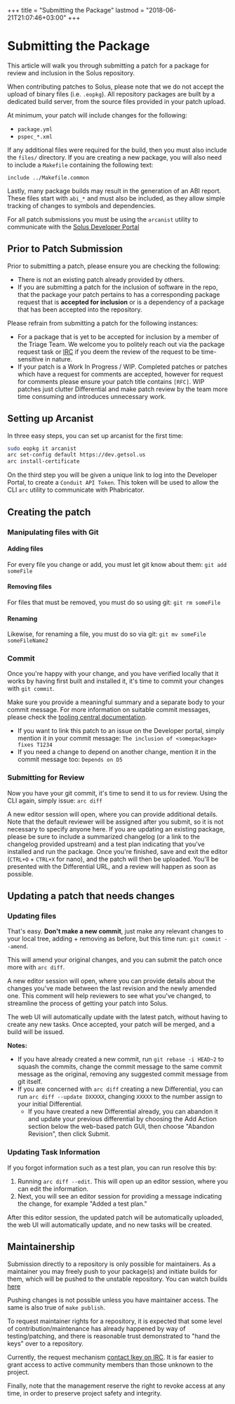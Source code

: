 +++
title = "Submitting the Package"
lastmod = "2018-06-21T21:07:46+03:00"
+++
# Submitting the Package

This article will walk you through submitting a patch for a package for review and inclusion in the Solus repository.

When contributing patches to Solus, please note that we do not accept the upload of binary files (i.e. `.eopkg`).
All repository packages are built by a dedicated build server, from the source files provided in your patch upload.

At minimum, your patch will include changes for the following:

- `package.yml`
- `pspec_*.xml`

If any additional files were required for the build, then you must also include the `files/` directory.
If you are creating a new package, you will also need to include a `Makefile` containing the following text:

```
include ../Makefile.common
```

Lastly, many package builds may result in the generation of an ABI report. These files start with `abi_*` and must also
be included, as they allow simple tracking of changes to symbols and dependencies.

For all patch submissions you must be using the `arcanist` utility to communicate with the [Solus Developer Portal](https://dev.getsol.us/)

## Prior to Patch Submission

Prior to submitting a patch, please ensure you are checking the following:

- There is not an existing patch already provided by others.
- If you are submitting a patch for the inclusion of software in the repo, that the package your patch pertains to has a corresponding package request that is **accepted for inclusion** or is a dependency of a package that has been accepted into the repository.

Please refrain from submitting a patch for the following instances:

- For a package that is yet to be accepted for inclusion by a member of the Triage Team. We welcome you to politely reach out via the package request task or [IRC](/articles/contributing/getting-involved/en) if you deem the review of the request to be time-sensitive in nature.
- If your patch is a Work In Progress / WIP. Completed patches or patches which have a request for comments are accepted, however for request for comments please ensure your patch title contains `[RFC]`. WIP patches just clutter Differential and make patch review by the team more time consuming and introduces unnecessary work.

## Setting up Arcanist

In three easy steps, you can set up arcanist for the first time:

``` bash
sudo eopkg it arcanist
arc set-config default https://dev.getsol.us
arc install-certificate
```

On the third step you will be given a unique link to log into the Developer Portal, to create a `Conduit API Token`. This
token will be used to allow the CLI `arc` utility to communicate with Phabricator.

## Creating the patch

### Manipulating files with Git

#### Adding files

For every file you change or add, you must let git know about them: `git add someFile`

#### Removing files

For files that must be removed, you must do so using git: `git rm someFile`

#### Renaming

Likewise, for renaming a file, you must do so via git: `git mv someFile someFileName2`

### Commit

Once you're happy with your change, and you have verified locally that it works by having first built and
installed it, it's time to commit your changes with `git commit`.

Make sure you provide a meaningful summary and a separate body to your commit message. For more information
on suitable commit messages, please check the [tooling central documentation](https://github.com/solus-project/tooling-central/blob/master/README.rst#using-git).

- If you want to link this patch to an issue on the Developer portal, simply mention it in your commit message: `The inclusion of <somepackage> fixes T1234`
- If you need a change to depend on another change, mention it in the commit message too: `Depends on D5`

### Submitting for Review

Now you have your git commit, it's time to send it to us for review. Using the CLI again, simply issue: `arc diff`

A new editor session will open, where you can provide additional details. Note that the default reviewer will be assigned after you submit, so it is not necessary to specify anyone here. If you are updating an existing package, please be sure to include a summarized changelog (or a link to the changelog provided upstream) and a test plan indicating that you've installed and run the package. Once you're finished, save and exit the editor (`CTRL+O` + `CTRL+X` for nano), and the patch will then be uploaded. You'll be presented with the Differential URL, and a review will happen as soon as possible.

## Updating a patch that needs changes

### Updating files

That's easy. **Don't make a new commit**, just make any relevant changes to your local tree, adding + removing as before, but this time run: `git commit --amend`.

This will amend your original changes, and you can submit the patch once more with `arc diff`.

A new editor session will open, where you can provide details about the changes you've made between the last revision and the newly amended one. This comment will help reviewers to see what you've changed, to streamline the process of getting your patch into Solus.

The web UI will automatically update with the latest patch, without having to create any new tasks. Once accepted, your patch will be merged, and a build will be issued.

**Notes:**

- If you have already created a new commit, run `git rebase -i HEAD~2` to squash the commits, change the commit message to the same commit message as the original, removing any suggested commit message from git itself.
- If you are concerned with `arc diff` creating a new Differential, you can run `arc diff --update DXXXXX`, changing `XXXXX` to the number assign to your initial Differential.
  - If you have created a new Differential already, you can abandon it and update your previous differential by choosing the Add Action section below the web-based patch GUI, then choose "Abandon Revision", then click Submit.

### Updating Task Information

If you forgot information such as a test plan, you can run resolve this by:

1. Running `arc diff --edit`. This will open up an editor session, where you can edit the information.
2. Next, you will see an editor session for providing a message indicating the change, for example "Added a test plan."

After this editor session, the updated patch will be automatically uploaded, the web UI will automatically update, and no new tasks will be created.

## Maintainership

Submission directly to a repository is only possible for maintainers. As a maintainer you may freely push to your package(s) and initiate builds for them, which will be pushed to the unstable repository. You can watch builds [here](https://build.getsol.us/)

Pushing changes is not possible unless you have maintainer access. The same is also true of `make publish`.

To request maintainer rights for a repository, it is expected that some level of contribution/maintenance has already happened by way of testing/patching, and there is reasonable trust demonstrated to "hand the keys" 
over to a repository.

Currently, the request mechanism [contact Ikey on IRC](/articles/contributing/getting-involved/en). It is far easier to grant access to active community members than those unknown to the project.

Finally, note that the management reserve the right to revoke access at any time, in order to preserve project safety and integrity.

